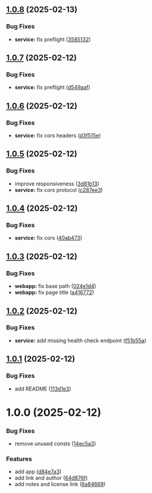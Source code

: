 ## [1.0.8](https://github.com/lefinal/image-to-ma3-scribble/compare/v1.0.7...v1.0.8) (2025-02-13)


### Bug Fixes

* **service:** fix preflight ([3585132](https://github.com/lefinal/image-to-ma3-scribble/commit/3585132b3bf11695cef3c9ec1f364e97983a14ac))

## [1.0.7](https://github.com/lefinal/image-to-ma3-scribble/compare/v1.0.6...v1.0.7) (2025-02-12)


### Bug Fixes

* **service:** fix preflight ([d549aaf](https://github.com/lefinal/image-to-ma3-scribble/commit/d549aafa7c2a43aa1cda2d2dd3e4f5fa4e1cbe19))

## [1.0.6](https://github.com/lefinal/image-to-ma3-scribble/compare/v1.0.5...v1.0.6) (2025-02-12)


### Bug Fixes

* **service:** fix cors headers ([d3f515e](https://github.com/lefinal/image-to-ma3-scribble/commit/d3f515eb4c62a56e12b7507c7e84f82e39a71843))

## [1.0.5](https://github.com/lefinal/image-to-ma3-scribble/compare/v1.0.4...v1.0.5) (2025-02-12)


### Bug Fixes

* improve responsiveness ([3d81b13](https://github.com/lefinal/image-to-ma3-scribble/commit/3d81b13e5931a87cab2b258735e29c46af3bf0cc))
* **service:** fix cors protocol ([c287ee3](https://github.com/lefinal/image-to-ma3-scribble/commit/c287ee3bd0fe21865e1fb83e0b5bf0323ab6fd11))

## [1.0.4](https://github.com/lefinal/image-to-ma3-scribble/compare/v1.0.3...v1.0.4) (2025-02-12)


### Bug Fixes

* **service:** fix cors ([40ab473](https://github.com/lefinal/image-to-ma3-scribble/commit/40ab4736e4eb2d21b248637740642441c8d4c297))

## [1.0.3](https://github.com/lefinal/image-to-ma3-scribble/compare/v1.0.2...v1.0.3) (2025-02-12)


### Bug Fixes

* **webapp:** fix base path ([024e1d4](https://github.com/lefinal/image-to-ma3-scribble/commit/024e1d41cb78b407fae7d2bcd3f248ec62689130))
* **webapp:** fix page title ([a416772](https://github.com/lefinal/image-to-ma3-scribble/commit/a416772844120f7145fb5a25fe4e29c86e3bd007))

## [1.0.2](https://github.com/lefinal/image-to-ma3-scribble/compare/v1.0.1...v1.0.2) (2025-02-12)


### Bug Fixes

* **service:** add missing health check endpoint ([f51b55a](https://github.com/lefinal/image-to-ma3-scribble/commit/f51b55a37b4081a0e88c70c5b6615662bfc29c84))

## [1.0.1](https://github.com/lefinal/image-to-ma3-scribble/compare/v1.0.0...v1.0.1) (2025-02-12)


### Bug Fixes

* add README ([113d1e3](https://github.com/lefinal/image-to-ma3-scribble/commit/113d1e3289cd42061bd8ea107c8d199429be1709))

# 1.0.0 (2025-02-12)


### Bug Fixes

* remove unused consts ([14ec5a3](https://github.com/lefinal/image-to-ma3-scribble/commit/14ec5a33115a207d998d078d37c075037d930dbb))


### Features

* add app ([d84e7a3](https://github.com/lefinal/image-to-ma3-scribble/commit/d84e7a346b67d6ed35c7ff4c01118b9d52bba33d))
* add link and author ([64d876f](https://github.com/lefinal/image-to-ma3-scribble/commit/64d876f75c618ee215ff80a437dc70d7a57aa3f1))
* add notes and license link ([6a84669](https://github.com/lefinal/image-to-ma3-scribble/commit/6a84669e31f754657bcdb436097c9be4cc838163))
